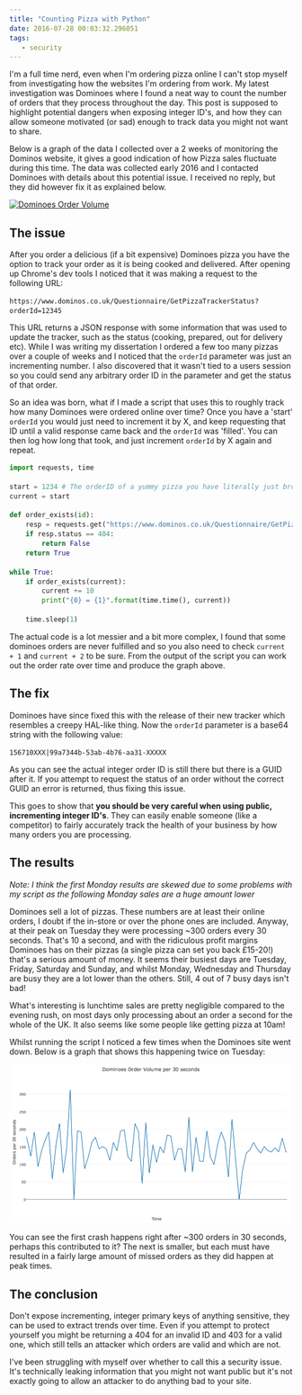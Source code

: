 ```yaml
---
title: "Counting Pizza with Python"
date: 2016-07-28 00:03:32.296051
tags:
   - security
---
```


I'm a full time nerd, even when I'm ordering pizza online I can't stop myself from investigating how the websites I'm ordering from work. My latest investigation was Dominoes where I found a neat way to count the number of orders that they process throughout the day. This post is supposed to highlight potential dangers when exposing integer ID's, and how they can allow someone motivated (or sad) enough to track data you might not want to share.

Below is a graph of the data I collected over a 2 weeks of monitoring the Dominos website, it gives a good indication of how Pizza sales fluctuate during this time. The data was collected early 2016 and I contacted Dominoes with details about this potential issue. I received no reply, but they did however fix it as explained below.

<div>
    <a href="https://plot.ly/~tomd324/11/" target="_blank" title="Dominoes Order Volume"><img src="https://plot.ly/~tomd324/11.png" alt="Dominoes Order Volume" width="936"/></a>
    <script data-plotly="tomd324:11"  src="https://plot.ly/embed.js" async></script>
</div>

## The issue

After you order a delicious (if a bit expensive) Dominoes pizza you have the option to track your order as it is being cooked and delivered. After opening up Chrome's dev tools I noticed that it was making a request to the following URL:

`https://www.dominos.co.uk/Questionnaire/GetPizzaTrackerStatus?orderId=12345`

This URL returns a JSON response with some information that was used to update the tracker, such as the status (cooking, prepared, out for delivery etc). While I was writing my dissertation I ordered a few too many pizzas over a couple of weeks and I noticed that the `orderId` parameter was just an incrementing number. I also discovered that it wasn't tied to a users session so you could send any arbitrary order ID in the parameter and get the status of that order.

So an idea was born, what if I made a script that uses this to roughly track how many Dominoes were ordered online over time? Once you have a 'start' `orderId` you would just need to increment it by X, and keep requesting that ID until a valid response came back and the `orderId` was 'filled'. You can then log how long that took, and just increment `orderId` by X again and repeat.

```python
import requests, time

start = 1234 # The orderID of a yummy pizza you have literally just brought
current = start

def order_exists(id):
    resp = requests.get("https://www.dominos.co.uk/Questionnaire/GetPizzaTrackerStatus?orderId={0}".format(id))
    if resp.status == 404:
        return False
    return True

while True:
    if order_exists(current):
        current += 10
        print("{0} = {1}".format(time.time(), current))

    time.sleep(1)
```

The actual code is a lot messier and a bit more complex, I found that some dominoes orders are never fulfilled and so you also need to check `current + 1` and `current + 2` to be sure. From the output of the script you can work out the order rate over time and produce the graph above.

## The fix

Dominoes have since fixed this with the release of their new tracker which resembles a creepy HAL-like thing. Now the `orderId` parameter is a base64 string with the following value:

`156710XXX|99a7344b-53ab-4b76-aa31-XXXXX`

As you can see the actual integer order ID is still there but there is a GUID after it. If you attempt to request the status of an order without the correct GUID an error is returned, thus fixing this issue.

This goes to show that **you should be very careful when using public, incrementing integer ID's**. They can easily enable someone (like a competitor) to fairly accurately track the health of your business by how many orders you are processing.

## The results

*Note: I think the first Monday results are skewed due to some problems with my script as the following Monday sales are a huge amount lower*

Dominoes sell a lot of pizzas. These numbers are at least their online orders, I doubt if the in-store or over the phone ones are included. Anyway, at their peak on Tuesday they were processing ~300 orders every 30 seconds. That's 10 a second, and with the ridiculous profit margins Dominoes has on their pizzas (a single pizza can set you back £15-20!) that's a serious amount of money. It seems their busiest days are Tuesday, Friday, Saturday and Sunday, and whilst Monday, Wednesday and Thursday are busy they are a lot lower than the others. Still, 4 out of 7 busy days isn't bad!

What's interesting is lunchtime sales are pretty negligible compared to the evening rush, on most days only processing about an order a second for the whole of the UK. It also seems like some people like getting pizza at 10am!

Whilst running the script I noticed a few times when the Dominoes site went down. Below is a graph that shows this happening twice on Tuesday:

![](./newplot_DE6NJRD7.png)

You can see the first crash happens right after ~300 orders in 30 seconds, perhaps this contributed to it? The next is smaller, but each must have resulted in a fairly large amount of missed orders as they did happen at peak times.

## The conclusion

Don't expose incrementing, integer primary keys of anything sensitive, they can be used to extract trends over time. Even if you attempt to protect yourself you might be returning a 404 for an invalid ID and 403 for a valid one, which still tells an attacker which orders are valid and which are not.

I've been struggling with myself over whether to call this a security issue. It's technically leaking information that you might not want public but it's not exactly going to allow an attacker to do anything bad to your site.
